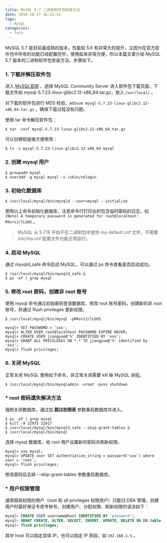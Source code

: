 ```yaml
---
title: MySQL 5.7 二进制软件包安装方法
date: 2018-10-17 16:23:41
tags:
  - MySQL
categories:
  - Tech
---
```


MySQL 5.7 是目前最成熟的版本，性能较 5.6 有非常大的提升，又因为在官方软件包中所有的功能已经配置完毕，使用起来非常方便，所以本篇文章介绍 MySQL 5.7 版本的二进制软件包安装方法，步骤如下。





<!-- more -->

### 1. 下载并解压软件包

进入 [MySQL官网](https://www.mysql.com) ，选择 MySQL Community Server 进入软件包下载页面，下载文件如 mysql-5.7.23-linux-glibc2.12-x86_64.tar.gz，放入 `/usr/local/` 。

对下载的软件包进行 MD5 校验，`md5sum mysql-5.7.23-linux-glibc2.12-x86_64.tar.gz` ，确保下载过程没有问题。

使用 tar 命令解压软件包：

```shell
$ tar -zxvf mysql-5.7.23-linux-glibc2.12-x86_64.tar.gz
```

可以创建软链接方便使用：

```shell
$ ln -s mysql-5.7.23-linux-glibc2.12-x86_64 mysql
```



### 2. 创建 mysql 用户

```shell
$ groupadd mysql
$ useradd -g mysql mysql -s /sbin/nologin
```



### 3. 初始化数据库

```shell
$ /usr/local/mysql/bin/mysqld --user=mysql --initialize
```

使用以上命令初始化数据库，注意命令行打印出的包含临时密码的日志，如 `[Note] A temporary password is generated for root@localhost: M4s+iJ/lLUdS` 。

> MySQL 从 5.7.18 开始不在二进制包中提供 my-default.cnf 文件，不需要 /etc/my.cnf 配置文件也能正常运行。



### 4. 启动 MySQL

通过 mysqld_safe 命令启动 MySQL，可以通过 ps 命令查看是否启动成功。

```shell
$ /usr/local/mysql/bin/mysqld_safe &
$ ps -ef | grep mysql
```



### 5. 修改 root 密码，创建非 root 账号

使用 mysql 命令通过初始密码登录数据库，修改 root 账号密码，创建新的非 root 账号，并通过 flush privileges 更新权限。

```shell
$ /usr/local/mysql/bin/mysql -pM4s+iJ/lLUdS
```

```mysql
mysql> SET PASSWORD = 'xxx';
mysql> ALTER USER root@localhost PASSWORD EXPIRE NEVER;
mysql> CREATE USER jiangyue@'%' IDENTIFIED BY 'xxx';
mysql> GRANT ALL PRIVILEGES ON *.* TO jiangyue@'%' identified by 'xxx';
mysql> flush privileges;
```



### 6. 关闭 MySQL

正常关闭 MySQL 使用如下命令，非正常关闭需要 kill 掉 MySQL 进程。

```shell
$ /usr/local/mysql/bin/mysqladmin -uroot -pxxx shutdown
```



### * root 密码遗失解决方法

强制关闭数据库，通过加 **跳过权限表** 参数重启数据库并进入。

```shell
$ ps -ef | grep mysql
$ kill -9 22975 22917
$ /usr/local/mysql/bin/mysqld_safe --skip-grant-tables &
$ /usr/local/mysql/bin/mysql
```

选择 mysql 数据库，给 root 用户设置新的密码并刷新权限。

```mysql
mysql> use mysql;
mysql> UPDATE user SET authentiation_string = password('xxx') where user = 'root';
mysql> flush privileges;
```

修改密码后去掉 --skip-grant-tables 参数重启数据库。



### * 用户权限管理

通常超级权限的用户（root 和 all privileges 权限用户）只能归 DBA 管理，创建用户时最好保证专库专账号。创建用户、分配权限、刷新权限的语法如下：

```sql
mysql> CREATE USER username@host IDENTIFIED BY 'password';
mysql> GRANT CREATE, ALTER, SELECT, INSERT, UPDATE, DELETE ON DB.table TO username@host IDENTIFIED BY 'password';
mysql> flush privileges;
```

其中 host 可以指定具体 IP，也可以指定 IP 网段，如 `192.168.1.%` 。